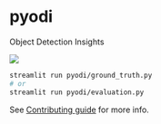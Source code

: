 # pyodi
Object Detection Insights

![](https://github.com/pyodi/pyodi/workflows/Continuous%20Integration/badge.svg?branch=master)


```bash
streamlit run pyodi/ground_truth.py
# or
streamlit run pyodi/evaluation.py
```

See [Contributing guide](.github/CONTRIBUTING.md) for more info.
